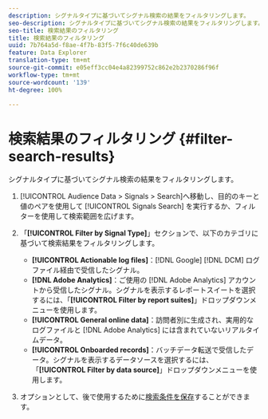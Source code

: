 ```yaml
---
description: シグナルタイプに基づいてシグナル検索の結果をフィルタリングします。
seo-description: シグナルタイプに基づいてシグナル検索の結果をフィルタリングします。
seo-title: 検索結果のフィルタリング
title: 検索結果のフィルタリング
uuid: 7b764a5d-f8ae-4f7b-83f5-7f6c40de639b
feature: Data Explorer
translation-type: tm+mt
source-git-commit: e05eff3cc04e4a82399752c862e2b2370286f96f
workflow-type: tm+mt
source-wordcount: '139'
ht-degree: 100%

---
```



# 検索結果のフィルタリング {#filter-search-results}

シグナルタイプに基づいてシグナル検索の結果をフィルタリングします。

1. [!UICONTROL Audience Data > Signals > Search]へ移動し、目的のキーと値のペアを使用して [!UICONTROL Signals Search] を実行するか、フィルターを使用して検索範囲を広げます。
1. 「**[!UICONTROL Filter by Signal Type]**」セクションで、以下のカテゴリに基づいて検索結果をフィルタリングします。

   * **[!UICONTROL Actionable log files]**：[!DNL Google] [!DNL DCM] ログファイル経由で受信したシグナル。
   * **[!DNL Adobe Analytics]**：ご使用の [!DNL Adobe Analytics] アカウントから受信したシグナル。シグナルを表示するレポートスイートを選択するには、「**[!UICONTROL Filter by report suites]**」ドロップダウンメニューを使用します。
   * **[!UICONTROL General online data]**：訪問者別に生成され、実用的なログファイルと [!DNL Adobe Analytics] には含まれていないリアルタイムデータ。
   * **[!UICONTROL Onboarded records]**：バッチデータ転送で受信したデータ。シグナルを表示するデータソースを選択するには、「**[!UICONTROL Filter by data source]**」ドロップダウンメニューを使用します。

1. オプションとして、後で使用するために[検索条件を保存](../../../features/data-explorer/data-explorer-signals-search/data-explorer-save-search.md)することができます。
